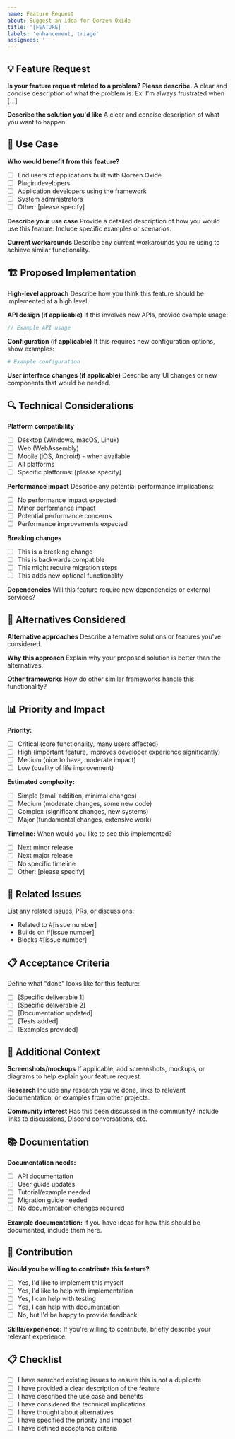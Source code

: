 ```yaml
---
name: Feature Request
about: Suggest an idea for Qorzen Oxide
title: '[FEATURE] '
labels: 'enhancement, triage'
assignees: ''
---
```


## 💡 Feature Request

**Is your feature request related to a problem? Please describe.**
A clear and concise description of what the problem is. Ex. I'm always frustrated when [...]

**Describe the solution you'd like**
A clear and concise description of what you want to happen.

## 🎯 Use Case

**Who would benefit from this feature?**
- [ ] End users of applications built with Qorzen Oxide
- [ ] Plugin developers
- [ ] Application developers using the framework
- [ ] System administrators
- [ ] Other: [please specify]

**Describe your use case**
Provide a detailed description of how you would use this feature. Include specific examples or scenarios.

**Current workarounds**
Describe any current workarounds you're using to achieve similar functionality.

## 🏗️ Proposed Implementation

**High-level approach**
Describe how you think this feature should be implemented at a high level.

**API design (if applicable)**
If this involves new APIs, provide example usage:
```rust
// Example API usage
```

**Configuration (if applicable)**
If this requires new configuration options, show examples:
```yaml
# Example configuration
```

**User interface changes (if applicable)**
Describe any UI changes or new components that would be needed.

## 🔍 Technical Considerations

**Platform compatibility**
- [ ] Desktop (Windows, macOS, Linux)
- [ ] Web (WebAssembly)
- [ ] Mobile (iOS, Android) - when available
- [ ] All platforms
- [ ] Specific platforms: [please specify]

**Performance impact**
Describe any potential performance implications:
- [ ] No performance impact expected
- [ ] Minor performance impact
- [ ] Potential performance concerns
- [ ] Performance improvements expected

**Breaking changes**
- [ ] This is a breaking change
- [ ] This is backwards compatible
- [ ] This might require migration steps
- [ ] This adds new optional functionality

**Dependencies**
Will this feature require new dependencies or external services?

## 🎨 Alternatives Considered

**Alternative approaches**
Describe alternative solutions or features you've considered.

**Why this approach**
Explain why your proposed solution is better than the alternatives.

**Other frameworks**
How do other similar frameworks handle this functionality?

## 📊 Priority and Impact

**Priority:**
- [ ] Critical (core functionality, many users affected)
- [ ] High (important feature, improves developer experience significantly)
- [ ] Medium (nice to have, moderate impact)
- [ ] Low (quality of life improvement)

**Estimated complexity:**
- [ ] Simple (small addition, minimal changes)
- [ ] Medium (moderate changes, some new code)
- [ ] Complex (significant changes, new systems)
- [ ] Major (fundamental changes, extensive work)

**Timeline:**
When would you like to see this implemented?
- [ ] Next minor release
- [ ] Next major release
- [ ] No specific timeline
- [ ] Other: [please specify]

## 🔗 Related Issues

List any related issues, PRs, or discussions:
- Related to #[issue number]
- Builds on #[issue number]
- Blocks #[issue number]

## 📋 Acceptance Criteria

Define what "done" looks like for this feature:
- [ ] [Specific deliverable 1]
- [ ] [Specific deliverable 2]
- [ ] [Documentation updated]
- [ ] [Tests added]
- [ ] [Examples provided]

## 💭 Additional Context

**Screenshots/mockups**
If applicable, add screenshots, mockups, or diagrams to help explain your feature request.

**Research**
Include any research you've done, links to relevant documentation, or examples from other projects.

**Community interest**
Has this been discussed in the community? Include links to discussions, Discord conversations, etc.

## 📚 Documentation

**Documentation needs:**
- [ ] API documentation
- [ ] User guide updates
- [ ] Tutorial/example needed
- [ ] Migration guide needed
- [ ] No documentation changes required

**Example documentation:**
If you have ideas for how this should be documented, include them here.

## 🤝 Contribution

**Would you be willing to contribute this feature?**
- [ ] Yes, I'd like to implement this myself
- [ ] Yes, I'd like to help with implementation
- [ ] Yes, I can help with testing
- [ ] Yes, I can help with documentation
- [ ] No, but I'd be happy to provide feedback

**Skills/experience:**
If you're willing to contribute, briefly describe your relevant experience.

## 📋 Checklist

- [ ] I have searched existing issues to ensure this is not a duplicate
- [ ] I have provided a clear description of the feature
- [ ] I have described the use case and benefits
- [ ] I have considered the technical implications
- [ ] I have thought about alternatives
- [ ] I have specified the priority and impact
- [ ] I have defined acceptance criteria
